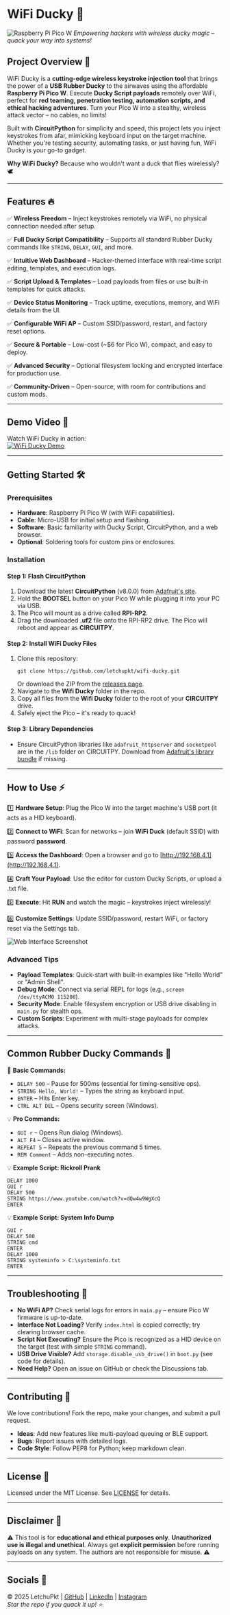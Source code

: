 # WiFi Ducky 🚀

![Raspberry Pi Pico W](https://img.thingsboard.io/devices-library/raspberry-pi-pico-w.jpg)
*Empowering hackers with wireless ducky magic – quack your way into systems!*

## **Project Overview** 🦆
WiFi Ducky is a **cutting-edge wireless keystroke injection tool** that brings the power of a **USB Rubber Ducky** to the airwaves using the affordable **Raspberry Pi Pico W**. Execute **Ducky Script payloads** remotely over WiFi, perfect for **red teaming, penetration testing, automation scripts, and ethical hacking adventures**. Turn your Pico W into a stealthy, wireless attack vector – no cables, no limits!

Built with **CircuitPython** for simplicity and speed, this project lets you inject keystrokes from afar, mimicking keyboard input on the target machine. Whether you're testing security, automating tasks, or just having fun, WiFi Ducky is your go-to gadget.

**Why WiFi Ducky?** Because who wouldn't want a duck that flies wirelessly? 🕊️

---
## **Features** 🔥
✅ **Wireless Freedom** – Inject keystrokes remotely via WiFi, no physical connection needed after setup.

✅ **Full Ducky Script Compatibility** – Supports all standard Rubber Ducky commands like `STRING`, `DELAY`, `GUI`, and more.

✅ **Intuitive Web Dashboard** – Hacker-themed interface with real-time script editing, templates, and execution logs.

✅ **Script Upload & Templates** – Load payloads from files or use built-in templates for quick attacks.

✅ **Device Status Monitoring** – Track uptime, executions, memory, and WiFi details from the UI.

✅ **Configurable WiFi AP** – Custom SSID/password, restart, and factory reset options.

✅ **Secure & Portable** – Low-cost (~$6 for Pico W), compact, and easy to deploy.

✅ **Advanced Security** – Optional filesystem locking and encrypted interface for production use.

✅ **Community-Driven** – Open-source, with room for contributions and custom mods.

---
## **Demo Video** 🎥
Watch WiFi Ducky in action:  
[![WiFi Ducky Demo](https://img.youtube.com/vi/YOUR_VIDEO_ID/0.jpg)](https://www.youtube.com/watch?v=YOUR_VIDEO_ID)  


---
## **Getting Started** 🛠️
### **Prerequisites**
- **Hardware**: Raspberry Pi Pico W (with WiFi capabilities).
- **Cable**: Micro-USB for initial setup and flashing.
- **Software**: Basic familiarity with Ducky Script, CircuitPython, and a web browser.
- **Optional**: Soldering tools for custom pins or enclosures.

### **Installation**
#### **Step 1: Flash CircuitPython**
1. Download the latest **CircuitPython** (v8.0.0) from [Adafruit's site](https://circuitpython.org/board/raspberry_pi_pico_w/).
2. Hold the **BOOTSEL** button on your Pico W while plugging it into your PC via USB.
3. The Pico will mount as a drive called **RPI-RP2**.
4. Drag the downloaded **.uf2** file onto the RPI-RP2 drive. The Pico will reboot and appear as **CIRCUITPY**.

#### **Step 2: Install WiFi Ducky Files**
1. Clone this repository:
   ```
   git clone https://github.com/letchupkt/wifi-ducky.git
   ```
   Or download the ZIP from the [releases page](https://github.com/letchupkt/wifi-ducky/releases).
2. Navigate to the **Wifi Ducky** folder in the repo.
3. Copy all files from the **Wifi Ducky** folder to the root of your **CIRCUITPY** drive.
4. Safely eject the Pico – it's ready to quack!

#### **Step 3: Library Dependencies**
- Ensure CircuitPython libraries like `adafruit_httpserver` and `socketpool` are in the `/lib` folder on CIRCUITPY. Download from [Adafruit's library bundle](https://circuitpython.org/libraries) if missing.

---
## **How to Use** ⚡
1️⃣ **Hardware Setup**: Plug the Pico W into the target machine's USB port (it acts as a HID keyboard).

2️⃣ **Connect to WiFi**: Scan for networks – join **WiFi Duck** (default SSID) with password **password**.

3️⃣ **Access the Dashboard**: Open a browser and go to [http://192.168.4.1](http://192.168.4.1).

4️⃣ **Craft Your Payload**: Use the editor for custom Ducky Scripts, or upload a .txt file.

5️⃣ **Execute**: Hit **RUN** and watch the magic – keystrokes inject wirelessly!

6️⃣ **Customize Settings**: Update SSID/password, restart WiFi, or factory reset via the Settings tab.

![Web Interface Screenshot](/demo.png)

### **Advanced Tips**
- **Payload Templates**: Quick-start with built-in examples like "Hello World" or "Admin Shell".
- **Debug Mode**: Connect via serial REPL for logs (e.g., `screen /dev/ttyACM0 115200`).
- **Security Mode**: Enable filesystem encryption or USB drive disabling in `main.py` for stealth ops.
- **Custom Scripts**: Experiment with multi-stage payloads for complex attacks.

---
## **Common Rubber Ducky Commands** 📜
💾 **Basic Commands:**
- `DELAY 500` – Pause for 500ms (essential for timing-sensitive ops).
- `STRING Hello, World!` – Types the string as keyboard input.
- `ENTER` – Hits Enter key.
- `CTRL ALT DEL` – Opens security screen (Windows).

💡 **Pro Commands:**
- `GUI r` – Opens Run dialog (Windows).
- `ALT F4` – Closes active window.
- `REPEAT 5` – Repeats the previous command 5 times.
- `REM Comment` – Adds non-executing notes.

💡 **Example Script: Rickroll Prank**
```ducky
DELAY 1000
GUI r
DELAY 500
STRING https://www.youtube.com/watch?v=dQw4w9WgXcQ
ENTER
```

💡 **Example Script: System Info Dump**
```ducky
GUI r
DELAY 500
STRING cmd
ENTER
DELAY 1000
STRING systeminfo > C:\systeminfo.txt
ENTER
```

---
## **Troubleshooting** 🔧
- **No WiFi AP?** Check serial logs for errors in `main.py` – ensure Pico W firmware is up-to-date.
- **Interface Not Loading?** Verify `index.html` is copied correctly; try clearing browser cache.
- **Script Not Executing?** Ensure the Pico is recognized as a HID device on the target (test with simple `STRING` command).
- **USB Drive Visible?** Add `storage.disable_usb_drive()` in `boot.py` (see code for details).
- **Need Help?** Open an issue on GitHub or check the Discussions tab.

---
## **Contributing** 🤝
We love contributions! Fork the repo, make your changes, and submit a pull request.
- **Ideas**: Add new features like multi-payload queuing or BLE support.
- **Bugs**: Report issues with detailed logs.
- **Code Style**: Follow PEP8 for Python; keep markdown clean.

---
## **License** 📄
Licensed under the MIT License. See [LICENSE](LICENSE) for details.

---
## **Disclaimer** 🚨
⚠️ This tool is for **educational and ethical purposes only**. **Unauthorized use is illegal and unethical**. Always get **explicit permission** before running payloads on any system. The authors are not responsible for misuse. ⚠️

---
## **Socials** 🔗
&copy; 2025 LetchuPkt | 
[GitHub](https://github.com/letchupkt) | 
[LinkedIn](https://linkedin.com/in/lakshmikanthank) | 
[Instagram](https://instagram.com/letchu_pkt)  
*Star the repo if you quack it up! ⭐*
